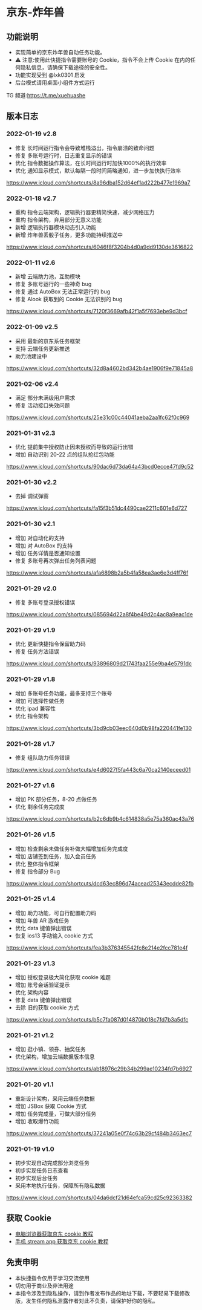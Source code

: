 # 京东-炸年兽

## 功能说明

- 实现简单的京东炸年兽自动任务功能。
- ⚠️ 注意:使用此快捷指令需要账号的 Cookie，指令不会上传 Cookie 在内的任何隐私信息，请确保下载途径的安全性。
- 功能实现受到 @lxk0301 启发
- 后台模式请用桌面小组件方式运行

TG 频道:https://t.me/xuehuashe

## 版本日志

### 2022-01-19 v2.8

- 修复 长时间运行指令会导致堆栈溢出，指令崩溃的致命问题
- 修复 多账号运行时，日志重复显示的错误
- 优化 指令数据操作算法，在长时间运行时加快1000%的执行效率
- 优化 通知显示模式，默认每隔一段时间简略通知，进一步加快执行效率

https://www.icloud.com/shortcuts/8a96dba152d64ef1ad222b477e1969a7

### 2022-01-18 v2.7

- 重构 指令云端架构，逻辑执行器更精简快速，减少网络压力
- 重构 指令架构，弃用部分无意义功能
- 新增 逻辑执行器模块动态引入功能
- 新增 炸年兽丢骰子任务，更多功能持续推送中

https://www.icloud.com/shortcuts/6046f8f3204b4d0a9dd9130de3616822

### 2022-01-11 v2.6

- 新增 云端助力池，互助模块
- 修复 多账号运行的一些神奇 bug
- 修复 通过 AutoBox 无法正常运行的 bug
- 修复 Alook 获取到的 Cookie 无法识别的 bug

https://www.icloud.com/shortcuts/7120f3669afb42f1a5f7693ebe9d3bcf

### 2022-01-09 v2.5

- 采用 最新的京东系任务框架
- 支持 云端任务更新推送
- 助力池建设中

https://www.icloud.com/shortcuts/32d8a4602bd342b4ae1906f9e71845a8

### 2021-02-06 v2.4

- 满足 部分未满级用户需求
- 修复 活动接口失效问题

https://www.icloud.com/shortcuts/25e31c00c44041aeba2aa1fc62f0c969

### 2021-01-31 v2.3

- 优化 提前集中授权防止因未授权而导致的运行出错
- 增加 自动识别 20-22 点的组队抢红包功能

https://www.icloud.com/shortcuts/90dac6d73da64a43bcd0ecce47fd9c52

### 2021-01-30 v2.2

- 去掉 调试弹窗

https://www.icloud.com/shortcuts/fa15f3b51dc4490cae2211c601e6d727

### 2021-01-30 v2.1

- 增加 对自动化的支持
- 增加 对 AutoBox 的支持
- 增加 任务详情是否通知设置
- 修复 多账号再次弹出任务列表问题

https://www.icloud.com/shortcuts/afa6898b2a5b4fa58ea3ae6e3d4ff76f

### 2021-01-29 v2.0

- 修复 多账号登录授权错误

https://www.icloud.com/shortcuts/085694d22a8f4be49d2c4ac8a9eac1de

### 2021-01-29 v1.9

- 优化 更新快捷指令保留助力码
- 修复 任务方法错误

https://www.icloud.com/shortcuts/93896809d21743faa255e9ba4e5791dc

### 2021-01-29 v1.8

- 增加 多账号任务功能，最多支持三个账号
- 增加 可选择性做任务
- 优化 ipad 兼容性
- 优化 指令架构

https://www.icloud.com/shortcuts/3bd9cb03eec640d0b98fa220441fe130

### 2021-01-28 v1.7

- 修复 组队助力任务错误

https://www.icloud.com/shortcuts/e4d6027f5fa443c6a70ca2140eceed01

### 2021-01-27 v1.6

- 增加 PK 部分任务，8-20 点做任务
- 优化 剩余任务完成度

https://www.icloud.com/shortcuts/b2c6db9b4c614838a5e75a360ac43a76

### 2021-01-26 v1.5

- 增加 检查剩余未做任务补做大幅增加任务完成度
- 增加 店铺签到任务，加入会员任务
- 优化 整体指令框架
- 修复 指令部分 Bug

https://www.icloud.com/shortcuts/dcd63ec896d74acead25343ecdde82fb

### 2021-01-25 v1.4

- 增加 助力功能，可自行配置助力码
- 增加 年兽 AR 游戏任务
- 优化 data 键值弹出错误
- 恢复 ios13 手动输入 cookie 方式

https://www.icloud.com/shortcuts/fea3b376345542fc8e214e2fcc781e4f

### 2021-01-23 v1.3

- 增加 授权登录极大简化获取 cookie 难题
- 增加 账号会话验证提示
- 优化 架构内容
- 修复 data 键值弹出错误
- 去除 旧的获取 cookie 方式

https://www.icloud.com/shortcuts/b5c7fa087d014870b018c7fd7b3a5dfc

### 2021-01-21 v1.2

- 增加 逛小镇、领券、抽奖任务
- 优化架构，增加云端数据版本信息

https://www.icloud.com/shortcuts/ab18976c29b34b299ae10234fd7b6927

### 2021-01-20 v1.1

- 重新设计架构，采用云端任务数据
- 增加 JSBox 获取 Cookie 方式
- 增加 任务完成量，可做大部分任务
- 增加 收取爆竹功能

https://www.icloud.com/shortcuts/37241a05e0f74c63b29cf484b3463ec7

### 2021-01-19 v1.0

- 初步实现自动完成部分浏览任务
- 初步实现任务日志查看
- 初步实现后台任务
- 采用本地执行任务，保障所有隐私数据

https://www.icloud.com/shortcuts/04da6dcf21d64efca59cd25c92363382

## 获取 Cookie

- [电脑浏览器获取京东 cookie 教程](https://github.com/leecobaby/shortcuts/blob/master/DOC/GetJdCookie1.md)
- [手机 stream app 获取京东 cookie 教程](https://github.com/leecobaby/shortcuts/blob/master/DOC/GetJdCookie2.md)

## 免责申明

- 本快捷指令仅用于学习交流使用
- 切勿用于商业及非法用途
- 本指令涉及到隐私操作，请到作者发布作品的地址下载，不要轻易下载修改版，发生任何隐私泄露作者对此不负责，请保护好你的隐私。
